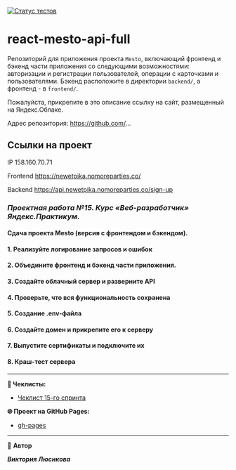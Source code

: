 [![Статус тестов](../../actions/workflows/tests.yml/badge.svg)](../../actions/workflows/tests.yml)

# react-mesto-api-full
Репозиторий для приложения проекта `Mesto`, включающий фронтенд и бэкенд части приложения со следующими возможностями: авторизации и регистрации пользователей, операции с карточками и пользователями. Бэкенд расположите в директории `backend/`, а фронтенд - в `frontend/`. 
  
Пожалуйста, прикрепите в это описание ссылку на сайт, размещенный на Яндекс.Облаке.

Адрес репозитория: https://github.com/...

## Ссылки на проект

IP 158.160.70.71

Frontend https://newetpika.nomoreparties.co/

Backend https://api.newetpika.nomoreparties.co/sign-up

### _**Проектная работа №15. Курс «Веб-разработчик» Яндекс.Практикум.**_

#### Сдача проекта Mesto (версия с фронтендом и бэкендом).

#### 1. Реализуйте логирование запросов и ошибок

#### 2. Объедините фронтенд и бэкенд части приложения.

#### 3. Создайте облачный сервер и разверните API

#### 4. Проверьте, что вся функциональность сохранена

#### 5. Создание .env-файла

#### 6. Создайте домен и прикрепите его к серверу

#### 7. Выпустите сертификаты и подключите их

#### 8. Краш-тест сервера

---

**📄 Чеклисты:**

- [Чеклист 15-го спринта](https://code.s3.yandex.net/web-developer/checklists-pdf/new-program/checklist_15.pdf)

**🌐 Проект на GitHub Pages:**

- [gh-pages](https://polinica.github.io/mesto/)

---

👤 **Автор**

**_Виктория Люсикова_**
